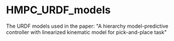 # HMPC_URDF_models
The URDF models used in the paper: "A hierarchy model-predictive controller with linearized kinematic model for pick-and-place task"
